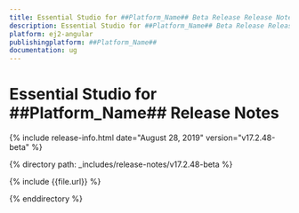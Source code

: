 ```yaml
---
title: Essential Studio for ##Platform_Name## Beta Release Release Notes  
description: Essential Studio for ##Platform_Name## Beta Release Release Notes  
platform: ej2-angular
publishingplatform: ##Platform_Name##
documentation: ug
---
```


# Essential Studio for  ##Platform_Name##  Release Notes  

{% include release-info.html date="August 28, 2019"   version="v17.2.48-beta"  %} 

{% directory path: _includes/release-notes/v17.2.48-beta %}

{% include {{file.url}} %}

{% enddirectory %}
